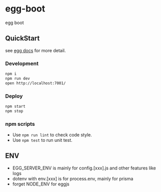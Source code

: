 <!--
 * @Author: Hong.Zhang
 * @Date: 2024-01-17 15:56:53
 * @Description: 
-->
# egg-boot

egg boot

## QuickStart

<!-- add docs here for user -->

see [egg docs][egg] for more detail.

### Development

```bash
npm i
npm run dev
open http://localhost:7001/
```

### Deploy

```bash
npm start
npm stop
```

### npm scripts

- Use `npm run lint` to check code style.
- Use `npm test` to run unit test.

[egg]: https://eggjs.org


## ENV
- EGG_SERVER_ENV is mainly for config.[xxx].js and other features like logs
- dotenv with env.[xxx] is for process.env, mainly for prisma
- forget NODE_ENV for eggjs